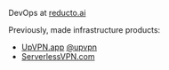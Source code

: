 DevOps at [reducto.ai](https://reducto.ai)

Previously, made infrastructure products:
- [UpVPN.app](https://UpVPN.app)  [@upvpn](https://github.com/upvpn)
- [ServerlessVPN.com](https://ServerlessVPN.com)


<!--
**64bit/64bit** is a ✨ _special_ ✨ repository because its `README.md` (this file) appears on your GitHub profile.

Here are some ideas to get you started:

- 🔭 I’m currently working on ...
- 🌱 I’m currently learning ...
- 👯 I’m looking to collaborate on ...
- 🤔 I’m looking for help with ...
- 💬 Ask me about ...
- 📫 How to reach me: ...
- 😄 Pronouns: ...
- ⚡ Fun fact: ...
-->
